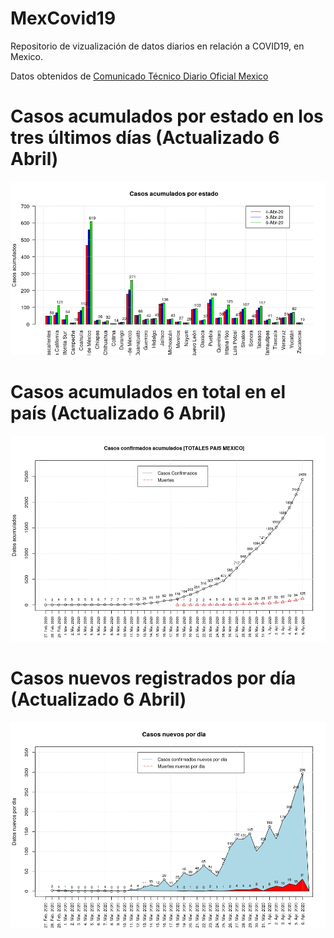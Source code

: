 # MexCovid19
Repositorio de vizualización de datos diarios en relación a COVID19, en Mexico.

Datos obtenidos de [Comunicado Técnico Diario Oficial Mexico](http://www.gob.mx/salud/documentos/coronavirus-covid-19-comunicado-tecnico-diario-238449)

# Casos acumulados por estado en los tres últimos días (Actualizado 6 Abril)
![](https://github.com/edgarVazquez43/MexCovid19/blob/master/casos_acumulados_estados.jpeg "Logo Title Text 2")

# Casos acumulados en total en el país  (Actualizado 6 Abril)
![](https://github.com/edgarVazquez43/MexCovid19/blob/master/casos_acumulados_total.jpeg "Logo Title Text 2")

# Casos nuevos registrados por día (Actualizado 6 Abril)
![](https://github.com/edgarVazquez43/MexCovid19/blob/master/casos_nuevos_dia.jpeg "Logo Title Text 2")
